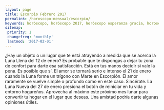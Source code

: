 ```yaml
---
layout: page
title: Escorpio Febrero 2017 
permalink: /horoscopo-mensual/escorpio/
keywords: horóscopo, horóscopo 2017, horóscopo esperanza gracia, horoscop, horóscopos gratis, horoscopo escorpio, horoscopo escorpio 2017, Tarot, Astrologia, Zodíaco, escorpio, horoscopo gratis, horoscopo del mes 
sitemap:
 priority: 1
 changefreq: 'monthly'
 lastmod: '2017-02-01'
---
```


 ¿Hay un objeto o un lugar que te está atrayendo a medida que se acerca la Luna Llena del 12 de enero? Es probable que te dispongas a dejar tu zona de confort para darte esa satisfacción. Está en tus manos decidir si vale la pena. Es posible que sí. El amor se tornará serio e intenso el 21 de enero cuando la Luna forme un trígono con Marte en Escorpión. El amor raramente se vuelve simple o profundo como en este caso. Sincérate. La Luna Nueva del 27 de enero presiona el botón de reiniciar en tu vida y entorno hogareños. Aprovecha al máximo este próximo mes lunar para convertir tu hogar en el lugar que deseas. Una amistad podría darte algunas opiniones útiles.
